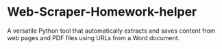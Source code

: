 # Web-Scraper-Homework-helper
A versatile Python tool that automatically extracts and saves content from web pages and PDF files using URLs from a Word document.
